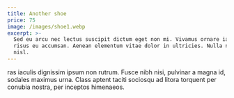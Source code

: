 ```yaml
---
title: Another shoe
price: 75
image: /images/shoe1.webp
excerpt: >-
  Sed eu arcu nec lectus suscipit dictum eget non mi. Vivamus ornare iaculis
  risus eu accumsan. Aenean elementum vitae dolor in ultricies. Nulla nec nisi
  nisl.
---
```

ras iaculis dignissim ipsum non rutrum. Fusce nibh nisi, pulvinar a magna id, sodales maximus urna. Class aptent taciti sociosqu ad litora torquent per conubia nostra, per inceptos himenaeos. 